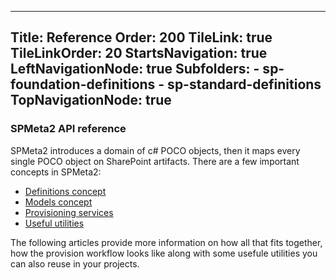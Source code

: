 ﻿----
Title: Reference
Order: 200
TileLink: true
TileLinkOrder: 20
StartsNavigation: true
LeftNavigationNode: true
Subfolders:
    - sp-foundation-definitions
    - sp-standard-definitions
TopNavigationNode: true
----
### SPMeta2 API reference

SPMeta2 introduces a domain of c# POCO objects, then it maps every single POCO object on SharePoint artifacts. 
There are a few important concepts in SPMeta2:

* [Definitions concept](/spmeta2/reference/definitions)
* [Models concept](/spmeta2/reference/models)
* [Provisioning services](/spmeta2/reference/provisionservices)
* [Useful utilities](/spmeta2/reference/utils/)

The following articles provide more information on how all that fits together, how the provision workflow looks like along with some usefule utilities you can also reuse in your projects.